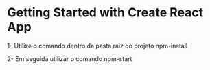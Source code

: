# Getting Started with Create React App

1- Utilize o comando dentro da pasta raiz do projeto
npm-install

2- Em seguida utilizar o comando
npm-start
